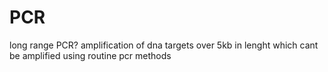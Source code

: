 # PCR

long range PCR?
amplification of dna targets over 5kb in lenght which cant be amplified using routine pcr methods